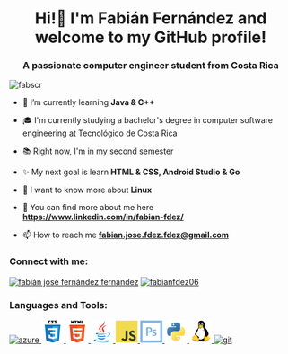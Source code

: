 <h1 align="center">Hi!👋 I'm Fabián Fernández and welcome to my GitHub profile!</h1>
<h3 align="center">A passionate computer engineer student from Costa Rica</h3>

<p align="left"> <img src="https://komarev.com/ghpvc/?username=fabscr&label=Profile%20views&color=0e75b6&style=flat" alt="fabscr" /> </p>


- 🌱 I’m currently learning **Java & C++**

- 🎓 I'm currently studying a bachelor's degree in computer software engineering at Tecnológico de Costa Rica

- 📚 Right now, I'm in my second semester

- ✨ My next goal is learn **HTML & CSS, Android Studio & Go**

-  👀 I want to know more about **Linux** 

- 🔎 You can find more about me here **https://www.linkedin.com/in/fabian-fdez/**

- 📫 How to reach me **fabian.jose.fdez.fdez@gmail.com**

<h3 align="left">Connect with me:</h3>
<p align="left">
<a href="https://linkedin.com/in/fabián josé fernández fernández" target="blank"><img align="center" src="https://raw.githubusercontent.com/rahuldkjain/github-profile-readme-generator/master/src/images/icons/Social/linked-in-alt.svg" alt="fabián josé fernández fernández" height="30" width="40" /></a>
<a href="https://instagram.com/fabianfdez06" target="blank"><img align="center" src="https://raw.githubusercontent.com/rahuldkjain/github-profile-readme-generator/master/src/images/icons/Social/instagram.svg" alt="fabianfdez06" height="30" width="40" /></a>
</p>

<h3 align="left">Languages and Tools:</h3>
<p align="left"> <a href="https://azure.microsoft.com/en-in/" target="_blank" rel="noreferrer"> <img src="https://www.vectorlogo.zone/logos/microsoft_azure/microsoft_azure-icon.svg" alt="azure" width="40" height="40"/> </a> <a href="https://www.w3schools.com/css/" target="_blank" rel="noreferrer"> <img src="https://raw.githubusercontent.com/devicons/devicon/master/icons/css3/css3-original-wordmark.svg" alt="css3" width="40" height="40"/> </a> <a href="https://www.w3.org/html/" target="_blank" rel="noreferrer"> <img src="https://raw.githubusercontent.com/devicons/devicon/master/icons/html5/html5-original-wordmark.svg" alt="html5" width="40" height="40"/> </a> <a href="https://www.java.com" target="_blank" rel="noreferrer"> <img src="https://raw.githubusercontent.com/devicons/devicon/master/icons/java/java-original.svg" alt="java" width="40" height="40"/> </a> <a href="https://developer.mozilla.org/en-US/docs/Web/JavaScript" target="_blank" rel="noreferrer"> <img src="https://raw.githubusercontent.com/devicons/devicon/master/icons/javascript/javascript-original.svg" alt="javascript" width="40" height="40"/> </a> <a href="https://www.photoshop.com/en" target="_blank" rel="noreferrer"> <img src="https://raw.githubusercontent.com/devicons/devicon/master/icons/photoshop/photoshop-line.svg" alt="photoshop" width="40" height="40"/> </a> <a href="https://www.python.org" target="_blank" rel="noreferrer"> <img src="https://raw.githubusercontent.com/devicons/devicon/master/icons/python/python-original.svg" alt="python" width="40" height="40"/> </a> <a href="https://www.linux.org/" target="_blank" rel="noreferrer"> <img src="https://raw.githubusercontent.com/devicons/devicon/master/icons/linux/linux-original.svg" alt="linux" width="40" height="40"/> </a> <a href="https://git-scm.com/" target="_blank" rel="noreferrer"> <img src="https://www.vectorlogo.zone/logos/git-scm/git-scm-icon.svg" alt="git" width="40" height="40"/> </p> 

